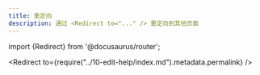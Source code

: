 ```yaml
---
title: 重定向
description: 通过 <Redirect to="..." /> 重定向到其他页面
---
```


import {Redirect} from '@docusaurus/router';

<Redirect to={require("../10-edit-help/index.md").metadata.permalink} />
